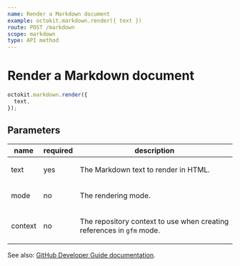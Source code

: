 ```yaml
---
name: Render a Markdown document
example: octokit.markdown.render({ text })
route: POST /markdown
scope: markdown
type: API method
---
```


# Render a Markdown document

```js
octokit.markdown.render({
  text,
});
```

## Parameters

<table>
  <thead>
    <tr>
      <th>name</th>
      <th>required</th>
      <th>description</th>
    </tr>
  </thead>
  <tbody>
    <tr><td>text</td><td>yes</td><td>

The Markdown text to render in HTML.

</td></tr>
<tr><td>mode</td><td>no</td><td>

The rendering mode.

</td></tr>
<tr><td>context</td><td>no</td><td>

The repository context to use when creating references in `gfm` mode.

</td></tr>
  </tbody>
</table>

See also: [GitHub Developer Guide documentation](https://docs.github.com/rest/reference/markdown/#render-a-markdown-document).
